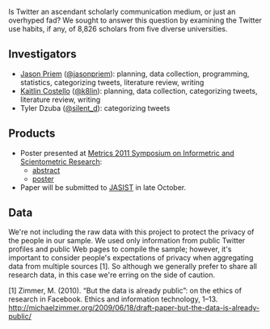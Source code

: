 Is Twitter an ascendant scholarly communication medium, or just an overhyped fad? We sought to answer this question by examining the Twitter use habits, if any, of 8,826 scholars from five diverse universities.

Investigators
-------------

* [Jason Priem](http://jasonpriem.com) ([@jasonpriem](http://twitter.com/jasonpriem)): planning, data collection, programming, statistics, categorizing tweets, literature review, writing
* [Kaitlin Costello](http://k8lin.com) ([@k8lin](http://twitter.com/k8lin)): planning, data collection, categorizing tweets, literature review, writing
* Tyler Dzuba ([@silent_d](http://twitter.com/silent_d)): categorizing tweets

Products
--------

* Poster presented at [Metrics 2011 Symposium on Informetric and Scientometric Research](http://www.asis.org/SIG/SIGMET/metrics2011.html): 
    * [abstract](http://jasonpriem.com/self-archived/twitter-scholars-poster-abstract.pdf) 
    * [poster](http://jasonpriem.com/self-archived/5uni-poster.png)
* Paper will be submitted to [JASIST](http://www.asis.org/jasist.html) in late October.

Data
----

We're not including the raw data with this project to protect the privacy of the people in our sample. We used only information from public Twitter profiles and public Web pages to compile the sample; however, it's important to consider people's expectations of privacy when aggregating data from multiple sources [1]. So although we generally prefer to share all research data, in this case we're erring on the side of caution.

[1] Zimmer, M. (2010). “But the data is already public”: on the ethics of research in Facebook. Ethics and information technology, 1–13. http://michaelzimmer.org/2009/06/18/draft-paper-but-the-data-is-already-public/

